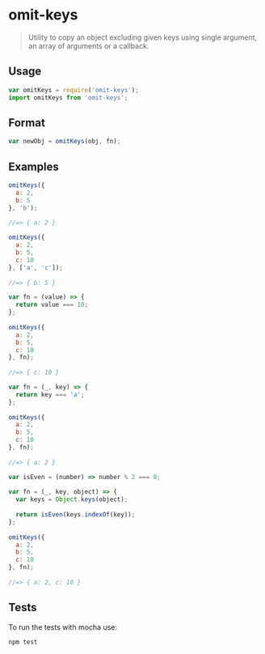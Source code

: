 # omit-keys
> Utility to copy an object excluding given keys using single argument, an array of arguments or a callback.

## Usage
```js
var omitKeys = require('omit-keys');
import omitKeys from 'omit-keys';
```

## Format
```js
var newObj = omitKeys(obj, fn);
```

## Examples

```js
omitKeys({
  a: 2,
  b: 5
}, 'b');
 
//=> { a: 2 }
```

```js
omitKeys({
  a: 2,
  b: 5,
  c: 10
}, ['a', 'c']);
 
//=> { b: 5 }
```

```js
var fn = (value) => {
  return value === 10;
};
 
omitKeys({
  a: 2,
  b: 5,
  c: 10
}, fn);
 
//=> { c: 10 }
```

```js
var fn = (_, key) => {
  return key === 'a';
};
 
omitKeys({
  a: 2,
  b: 5,
  c: 10
}, fn);
 
//=> { a: 2 }
```

```js
var isEven = (number) => number % 2 === 0;
 
var fn = (_, key, object) => {
  var keys = Object.keys(object);
 
  return isEven(keys.indexOf(key));
};
 
omitKeys({
  a: 2,
  b: 5,
  c: 10
}, fn);
 
//=> { a: 2, c: 10 }
```

## Tests

To run the tests with mocha use:

```js
npm test
```
